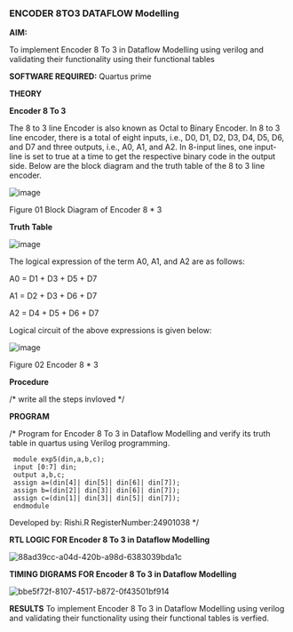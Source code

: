 ### ENCODER 8TO3 DATAFLOW Modelling

**AIM:**

To implement  Encoder 8 To 3 in Dataflow Modelling using verilog and validating their functionality using their functional tables

**SOFTWARE REQUIRED:** Quartus prime

**THEORY**

**Encoder 8 To 3**

The 8 to 3 line Encoder is also known as Octal to Binary Encoder. In 8 to 3 line encoder, there is a total of eight inputs, i.e., D0, D1, D2, D3, D4, D5, D6, and D7 and three outputs, i.e., A0, A1, and A2. In 8-input lines, one input-line is set to true at a time to get the respective binary code in the output side. Below are the block diagram and the truth table of the 8 to 3 line encoder.

![image](https://github.com/naavaneetha/ENCODER8TO3DATAFLOW/assets/154305477/0bc242c1-eb9e-4c47-afe5-30428470efc3)

Figure 01  Block Diagram of Encoder 8 * 3

**Truth Table**

![image](https://github.com/naavaneetha/ENCODER8TO3DATAFLOW/assets/154305477/35496b14-ae6e-4cd1-9abd-d6736b576575)

The logical expression of the term A0, A1, and A2 are as follows:

A0 = D1 + D3 + D5 + D7

A1 = D2 + D3 + D6 + D7

A2 = D4 + D5 + D6 + D7

Logical circuit of the above expressions is given below:

![image](https://github.com/naavaneetha/ENCODER8TO3DATAFLOW/assets/154305477/95acaee6-c873-4c75-89eb-ef09fb158053)

Figure 02  Encoder 8 * 3

**Procedure**

/* write all the steps invloved */

**PROGRAM**

/* Program for Encoder 8 To 3 in Dataflow Modelling and verify its truth table in quartus using Verilog programming. 
```
 module exp5(din,a,b,c);
 input [0:7] din;
 output a,b,c;
 assign a=(din[4]| din[5]| din[6]| din[7]);
 assign b=(din[2]| din[3]| din[6]| din[7]);
 assign c=(din[1]| din[3]| din[5]| din[7]);
 endmodule
```
Developed by: Rishi.R
RegisterNumber:24901038
*/

**RTL LOGIC FOR Encoder 8 To 3 in Dataflow Modelling**

![88ad39cc-a04d-420b-a98d-6383039bda1c](https://github.com/user-attachments/assets/a66cb49c-9d50-4e9b-9ee3-e2ddb4bde6be)

**TIMING DIGRAMS FOR Encoder 8 To 3 in Dataflow Modelling**

![bbe5f72f-8107-4517-b872-0f43501bf914](https://github.com/user-attachments/assets/27702652-e1bd-47d8-9500-9ecd64da43b2)

**RESULTS**
To implement  Encoder 8 To 3 in Dataflow Modelling using verilog and validating their functionality using their functional tables is verfied.




